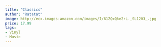 ```yaml
---
title: "Classics"
author: "Ratatat"
image: http://ecx.images-amazon.com/images/I/61ZQxQke2rL._SL1203_.jpg
price: 17.99
tags:
- Vinyl
- Music
---
```

